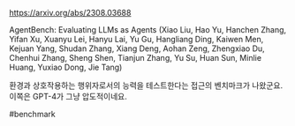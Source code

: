 https://arxiv.org/abs/2308.03688

AgentBench: Evaluating LLMs as Agents (Xiao Liu, Hao Yu, Hanchen Zhang, Yifan Xu, Xuanyu Lei, Hanyu Lai, Yu Gu, Hangliang Ding, Kaiwen Men, Kejuan Yang, Shudan Zhang, Xiang Deng, Aohan Zeng, Zhengxiao Du, Chenhui Zhang, Sheng Shen, Tianjun Zhang, Yu Su, Huan Sun, Minlie Huang, Yuxiao Dong, Jie Tang)

환경과 상호작용하는 행위자로서의 능력을 테스트한다는 접근의 벤치마크가 나왔군요. 이쪽은 GPT-4가 그냥 압도적이네요.

#benchmark 